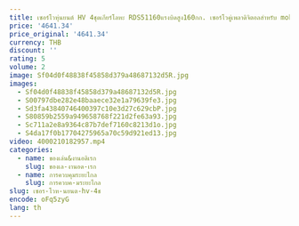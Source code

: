 ```yaml
---
title: เซอร์โวหุ่นยนต์ HV 4ชุดเกียร์โลหะ RDS51160แรงบิดสูง160กก. เซอร์โวคู่เพลาดิจิตอลสำหรับ mobil RC หุ่นยนต์1/5
price: '4641.34'
price_original: '4641.34'
currency: THB
discount: ''
rating: 5
volume: 2
image: Sf04d0f48838f45858d379a48687132d5R.jpg
images:
  - Sf04d0f48838f45858d379a48687132d5R.jpg
  - S00797dbe282e48baaece32e1a79639fe3.jpg
  - Sd3fa43840746400397c10e3d27c629cbP.jpg
  - S80859b2559a949658768f221d2fe63a93.jpg
  - Sc711a2e8a9364c87b7def7160c8213d1o.jpg
  - S4da17f0b17704275965a70c59d921ed13.jpg
video: 4000210182957.mp4
categories:
  - name: ของเล่น&งานอดิเรก
    slug: ของเล-งานอด-เรก
  - name: การควบคุมระยะไกล
    slug: การควบค-มระยะไกล
slug: เซอร-โวห-นยนต-hv-4ช
encode: oFq5zyG
lang: th
---
```

  